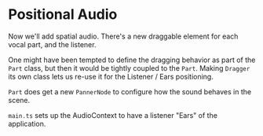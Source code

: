 # Positional Audio

Now we'll add spatial audio. There's a new draggable element for each vocal part, and the listener.

One might have been tempted to define the dragging behavior as part of the `Part` class, but then it would be tightly coupled to the `Part`. Making `Dragger` its own class lets us re-use it for the Listener / Ears positioning.

`Part` does get a new `PannerNode` to configure how the sound behaves in the scene.

`main.ts` sets up the AudioContext to have a listener "Ears" of the application.
